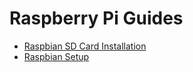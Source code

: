 
# Raspberry Pi Guides

* [Raspbian SD Card Installation](doc/raspbian_install.md)
* [Raspbian Setup](doc/raspbian_setup.md)
